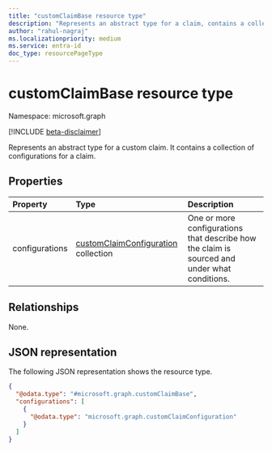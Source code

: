 ```yaml
---
title: "customClaimBase resource type"
description: "Represents an abstract type for a claim, contains a collection of configurations for a claim."
author: "rahul-nagraj"
ms.localizationpriority: medium
ms.service: entra-id
doc_type: resourcePageType
---
```


# customClaimBase resource type

Namespace: microsoft.graph

[!INCLUDE [beta-disclaimer](../../includes/beta-disclaimer.md)]

Represents an abstract type for a custom claim. It contains a collection of configurations for a claim.

## Properties
|Property|Type|Description|
|:---|:---|:---|
|configurations|[customClaimConfiguration](../resources/customclaimconfiguration.md) collection|One or more configurations that describe how the claim is sourced and under what conditions.|

## Relationships
None.

## JSON representation
The following JSON representation shows the resource type.
<!-- {
  "blockType": "resource",
  "@odata.type": "microsoft.graph.customClaimBase"
}
-->
``` json
{
  "@odata.type": "#microsoft.graph.customClaimBase",
  "configurations": [
    {
      "@odata.type": "microsoft.graph.customClaimConfiguration"
    }
  ]
}
```
